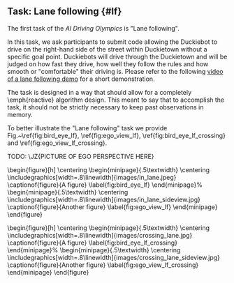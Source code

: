 ## Task: Lane following {#lf}


The first task of the *AI Driving Olympics* is "Lane following".

In this task, we ask participants to submit code allowing the Duckiebot to drive on the right-hand side of the street within Duckietown without a specific goal point. Duckiebots will drive through the Duckietown and will be judged on how fast they drive, how well they follow the rules and how smooth or "comfortable" their driving is. Please refer to the following [video of a lane following demo](https://drive.google.com/file/d/198iythQkovbQkzY3pPeTXWC8tTCRgDwB/view?usp=sharing) for a short demonstration.


The task is designed in a way that should allow for a completely \emph{reactive} algorithm design. This meant to say that to accomplish the task, it should not be strictly necessary to keep past observations in memory.


To better illustrate the "Lane following" task we provide Fig.~\ref{fig:bird_eye_lf}, \ref{fig:ego_view_lf}, \ref{fig:bird_eye_lf_crossing} and \ref{fig:ego_view_lf_crossing}.

TODO: \JZ{PICTURE OF EGO PERSPECTIVE HERE}

\begin{figure}[h]
\centering
\begin{minipage}{.5\textwidth}
  \centering
  \includegraphics[width=.8\linewidth]{images/in_lane.jpeg}
  \captionof{figure}{A figure}
  \label{fig:bird_eye_lf}
\end{minipage}%
\begin{minipage}{.5\textwidth}
  \centering
  \includegraphics[width=.8\linewidth]{images/in_lane_sideview.jpg}
  \captionof{figure}{Another figure}
  \label{fig:ego_view_lf}
\end{minipage}
\end{figure}


\begin{figure}[h]
\centering
\begin{minipage}{.5\textwidth}
  \centering
  \includegraphics[width=.8\linewidth]{images/crossing_lane.jpg}
  \captionof{figure}{A figure}
  \label{fig:bird_eye_lf_crossing}
\end{minipage}%
\begin{minipage}{.5\textwidth}
  \centering
  \includegraphics[width=.8\linewidth]{images/crossing_lane_sideview.jpg}
  \captionof{figure}{Another figure}
  \label{fig:ego_view_lf_crossing}
\end{minipage}
\end{figure}
